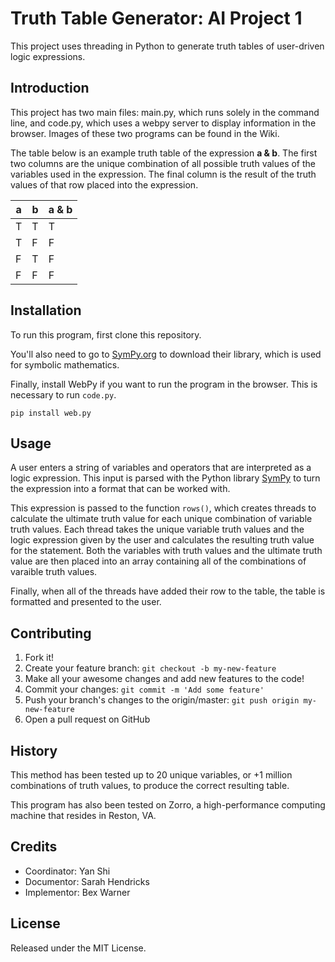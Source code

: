 # Truth Table Generator: AI Project 1

This project uses threading in Python to generate truth tables of user-driven logic expressions. 

## Introduction
This project has two main files: main.py, which runs solely in the command line, and code.py, which uses a webpy server to display information in the browser. Images of these two programs can be found in the Wiki.

The table below is an example truth table of the expression **a & b**. The first two columns are the unique combination of all possible truth values of the variables used in the expression. The final column is the result of the truth values of that row placed into the expression.

| a | b | a & b |
| --- |---| ---|
| T | T | T |
| T | F | F |
| F | T | F |
| F | F | F |

## Installation
To run this program, first clone this repository. 

You'll also need to go to <a href="http://www.sympy.org/en/index.html">SymPy.org</a> to download their library, which is used for symbolic mathematics.

Finally, install WebPy if you want to run the program in the browser. This is necessary to run `code.py`.

`pip install web.py`

## Usage
A user enters a string of variables and operators that are interpreted as a logic expression. This input is parsed with the Python library <a href="http://www.sympy.org/en/index.html">SymPy</a> to turn the expression into a format that can be worked with. 

This expression is passed to the function `rows()`, which creates threads to calculate the ultimate truth value for each unique combination of variable truth values. Each thread takes the unique variable truth values and the logic expression given by the user and calculates the resulting truth value for the statement. Both the variables with truth values and the ultimate truth value are then placed into an array containing all of the combinations of varaible truth values.

Finally, when all of the threads have added their row to the table, the table is formatted and presented to the user.

## Contributing
1. Fork it!
2. Create your feature branch: `git checkout -b my-new-feature`
3. Make all your awesome changes and add new features to the code!
4. Commit your changes: `git commit -m 'Add some feature'`
5. Push your branch's changes to the origin/master: `git push origin my-new-feature`
6. Open a pull request on GitHub

## History
This method has been tested up to 20 unique variables, or +1 million combinations of truth values, to produce the correct resulting table.

This program has also been tested on Zorro, a high-performance computing machine that resides in Reston, VA. 

## Credits
- Coordinator: Yan Shi
- Documentor: Sarah Hendricks
- Implementor: Bex Warner

## License
Released under the MIT License.
